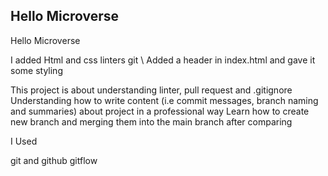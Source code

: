 

## Hello Microverse



Hello Microverse 

I added  Html and css linters git \\ 
Added a header in index.html and gave it some styling

This project is about understanding linter, pull request and .gitignore
Understanding how to write content (i.e commit messages, branch naming and summaries) about project in a professional way 
Learn how to create new branch and merging them into the main branch after comparing 

I Used

git and github
gitflow